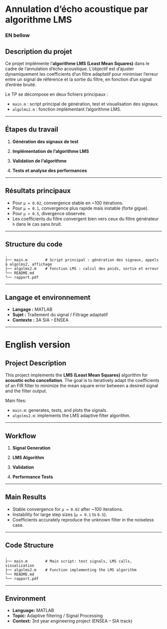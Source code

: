 # Annulation d’écho acoustique par algorithme LMS
### EN bellow
## Description du projet

Ce projet implémente l’**algorithme LMS (Least Mean Squares)** dans le cadre de l’annulation d’écho acoustique.
L’objectif est d’ajuster dynamiquement les coefficients d’un filtre adaptatif pour minimiser l’erreur entre un signal de référence et la sortie du filtre, en fonction d’un signal d’entrée bruité.

Le TP se décompose en deux fichiers principaux :

* `main.m` : script principal de génération, test et visualisation des signaux.
* `algolms2.m` : fonction implémentant l’algorithme LMS.

---

## Étapes du travail

1. **Génération des signaux de test**

2. **Implémentation de l’algorithme LMS**

3. **Validation de l’algorithme**

4. **Tests et analyse des performances**

---

## Résultats principaux

* Pour `µ = 0.02`, convergence stable en ~100 itérations.
* Pour `µ = 0.1`, convergence plus rapide mais instable (forte gigue).
* Pour `µ > 0.5`, divergence observée.
* Les coefficients du filtre convergent bien vers ceux du filtre générateur `h` dans le cas sans bruit.

---

## Structure du code

```
.
├── main.m        # Script principal : génération des signaux, appels à algolms2, affichage
├── algolms2.m    # Fonction LMS : calcul des poids, sortie et erreur
└── README.md
└── rapport.pdf
```

---

## Langage et environnement

* **Langage :** MATLAB
* **Sujet :** Traitement du signal / Filtrage adaptatif
* **Contexte :** 3A SIA – ENSEA

---

# English version

## Project Description

This project implements the **LMS (Least Mean Squares)** algorithm for **acoustic echo cancellation**.
The goal is to iteratively adapt the coefficients of an FIR filter to minimize the mean square error between a desired signal and the filter output.

Main files:

* `main.m`: generates, tests, and plots the signals.
* `algolms2.m`: implements the LMS adaptive filter algorithm.

---

## Workflow

1. **Signal Generation**

2. **LMS Algorithm**

3. **Validation**

4. **Performance Tests**

---

## Main Results

* Stable convergence for `µ = 0.02` after ~100 iterations.
* Instability for large step sizes (`µ = 0.1` to `0.5`).
* Coefficients accurately reproduce the unknown filter in the noiseless case.

---

## Code Structure

```
.
├── main.m        # Main script: test signals, LMS calls, visualization
├── algolms2.m    # Function implementing the LMS algorithm
└── README.md
└── rapport.pdf
```

---

## Environment

* **Language:** MATLAB
* **Topic:** Adaptive filtering / Signal Processing
* **Context:** 3rd year engineering project (ENSEA – SIA track)
